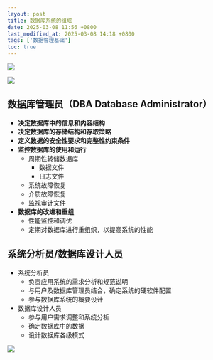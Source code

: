 ```yaml
---
layout: post
title: 数据库系统的组成
date: 2025-03-08 11:56 +0800
last_modified_at: 2025-03-08 14:18 +0800
tags: ['数据管理基础']
toc: true
---
```


![](https://huatiancen.oss-cn-nanjing.aliyuncs.com/img/%E5%B1%8F%E5%B9%95%E6%88%AA%E5%9B%BE%202025-03-08%20140236.png)

![](https://huatiancen.oss-cn-nanjing.aliyuncs.com/img/%E5%B1%8F%E5%B9%95%E6%88%AA%E5%9B%BE%202025-03-08%20140325.png)

## 数据库管理员（DBA Database Administrator）

- **决定数据库中的信息和内容结构**
- **决定数据库的存储结构和存取策略**
- **定义数据的安全性要求和完整性约束条件**
- **监控数据库的使用和运行**
  - 周期性转储数据库
    - 数据文件
    - 日志文件
  - 系统故障恢复
  - 介质故障恢复
  - 监视审计文件
- **数据库的改进和重组**
  - 性能监控和调优
  - 定期对数据库进行重组织，以提高系统的性能

## 系统分析员/数据库设计人员

- 系统分析员
  - 负责应用系统的需求分析和规范说明
  - 与用户及数据库管理员结合，确定系统的硬软件配置
  - 参与数据库系统的概要设计
- 数据库设计人员
  - 参与用户需求调整和系统分析
  - 确定数据库中的数据
  - 设计数据库各级模式

![](https://huatiancen.oss-cn-nanjing.aliyuncs.com/img/%E5%B1%8F%E5%B9%95%E6%88%AA%E5%9B%BE%202025-03-08%20141831.png)